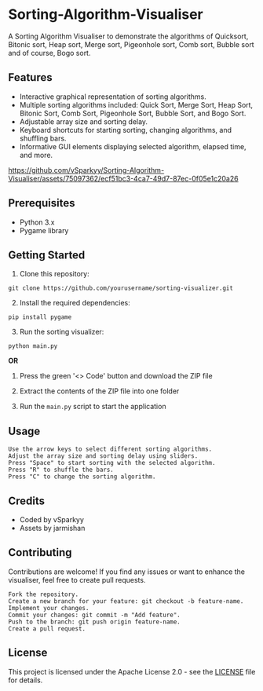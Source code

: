 # Sorting-Algorithm-Visualiser
A Sorting Algorithm Visualiser to demonstrate the algorithms of Quicksort, Bitonic sort, Heap sort, Merge sort, Pigeonhole sort, Comb sort, Bubble sort and of course, Bogo sort.

## Features

- Interactive graphical representation of sorting algorithms.
- Multiple sorting algorithms included: Quick Sort, Merge Sort, Heap Sort, Bitonic Sort, Comb Sort, Pigeonhole Sort, Bubble Sort, and Bogo Sort.
- Adjustable array size and sorting delay.
- Keyboard shortcuts for starting sorting, changing algorithms, and shuffling bars.
- Informative GUI elements displaying selected algorithm, elapsed time, and more.

https://github.com/vSparkyy/Sorting-Algorithm-Visualiser/assets/75097362/ecf51bc3-4ca7-49d7-87ec-0f05e1c20a26

## Prerequisites

- Python 3.x
- Pygame library

## Getting Started

1. Clone this repository:

```git clone https://github.com/yourusername/sorting-visualizer.git```

2. Install the required dependencies:

```pip install pygame```

3. Run the sorting visualizer:

```python main.py```

**OR**

1. Press the green '<> Code' button and download the ZIP file

2. Extract the contents of the ZIP file into one folder

3. Run the `main.py` script to start the application

## Usage

    Use the arrow keys to select different sorting algorithms.
    Adjust the array size and sorting delay using sliders.
    Press "Space" to start sorting with the selected algorithm.
    Press "R" to shuffle the bars.
    Press "C" to change the sorting algorithm.

## Credits

- Coded by vSparkyy
- Assets by jarmishan

## Contributing

Contributions are welcome! If you find any issues or want to enhance the visualiser, feel free to create pull requests.

    Fork the repository.
    Create a new branch for your feature: git checkout -b feature-name.
    Implement your changes.
    Commit your changes: git commit -m "Add feature".
    Push to the branch: git push origin feature-name.
    Create a pull request.

## License

This project is licensed under the Apache License 2.0 - see the [LICENSE](LICENSE) file for details.
